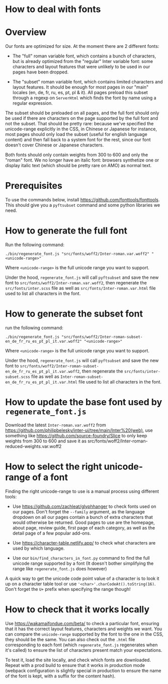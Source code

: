 # How to deal with fonts

# Overview

Our fonts are optimized for size. At the moment there are 2 different fonts:

- The "full" roman variable font, which contains a bunch of characters, but is already optimized from the "regular" Inter variable font: some characters and layout features that were unlikely to be used in our pages have been dropped.

- The "subset" roman variable font, which contains limited characters and layout features. It should be enough for most pages in our "main" locales (en, de, fr, ru, es, pt, pl & it). All pages preload this subset through a regexp on `ServerHtml` which finds the font by name using a regular expression.

The subset should be preloaded on all pages, and the full font should only be used if there are characters on the page supported by the full font and not the subset. That should be pretty rare: because we've specified the unicode-range explicitly in the CSS, in Chinese or Japanese for instance, most pages should only load the subset (useful for english language content) and then fall back to a system font for the rest, since our font doesn't cover Chinese or Japanese characters.

Both fonts should only contain weights from 300 to 600 and only the "roman" font. We no longer have an italic font: browsers synthetize one or display italic text (which should be pretty rare on AMO) as normal text.

# Prerequisites

To use the commands below, install https://github.com/fonttools/fonttools. This should give you a `pyftsubset` command and some python libraries we need.

# How to generate the full font

Run the following command:

```shell
./bin/regenerate_font.js "src/fonts/woff2/Inter-roman.var.woff2" "<unicode-range>"
```

Where `<unicode-range>` is the full unicode range you want to support.

Under the hood, `regenerate_font.js` will call `pyftsubset` and save the new font to `src/fonts/woff2/Inter-roman.var.woff2`, then regenerate the `src/fonts/inter.scss` file as well as `src/fonts/Inter-roman.var.html` file used to list all characters in the font.

# How to generate the subset font

run the following command:

```shell
./bin/regenerate_font.js "src/fonts/woff2/Inter-roman-subset-en_de_fr_ru_es_pt_pl_it.var.woff2" "<unicode-range>"
```

Where `<unicode-range>` is the full unicode range you want to support.

Under the hood, `regenerate_font.js` will call `pyftsubset` and save the new font to `src/fonts/woff2/Inter-roman-subset-en_de_fr_ru_es_pt_pl_it.var.woff2`, then regenerate the `src/fonts/inter-subset.scss` file as well as `Inter-roman-subset-en_de_fr_ru_es_pt_pl_it.var.html` file used to list all characters in the font.

# How to update the base font used by `regenerate_font.js`

Download the latest `Inter-roman.var.woff2` from https://github.com/philipbelesky/inter-ui/tree/main/Inter%20(web), use something like https://github.com/source-foundry/Slice to only keep weights from 300 to 600 and save it as src/fonts/woff2/Inter-roman-reduced-weights.var.woff2

# How to select the right unicode-range of a font

Finding the right unicode-range to use is a manual process using different tools:

- Use https://github.com/zachleat/glyphhanger to check fonts used on our pages. Don't forget the `--family` argument, as the language dropdown on all our pages contain a bunch of extra characters that would otherwise be returned. Good pages to use are the homepage, about page, review guide, first page of each category, as well as the detail page of a few popular add-ons.

- Use https://character-table.netlify.app/ to check what characters are used by which language.

- Use our `bin/find_characters_in_font.py` command to find the full unicode range supported by a font (It doesn't bother simplifying the range like `regenerate_font.js` does however)

A quick way to get the unicode code point value of a character is to look it up on a character table tool or use `'<char>'.charCodeAt().toString(16)`. Don't forget the `U+` prefix when specifying the range though!

# How to check that it works locally

Use https://wakamaifondue.com/beta/ to check a particular font, ensuring that it has the correct layout features, characters and weights we want. You can compare the `unicode-range` supported by the font to the one in the CSS, they should be the same. You can also check out the `.html` file corresponding to each font (which `regenerate_font.js` regenerates when it's called) to ensure the list of characters present match your expectations.

To test it, load the site locally, and check which fonts are downloaded. Repeat with a prod build to ensure that it works in production mode (webpack configuration is slightly special in production to ensure the name of the font is kept, with a suffix for the content hash).
